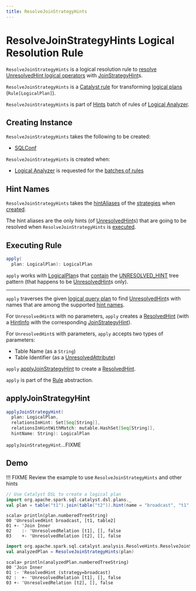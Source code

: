 ```yaml
---
title: ResolveJoinStrategyHints
---
```


# ResolveJoinStrategyHints Logical Resolution Rule

`ResolveJoinStrategyHints` is a logical resolution rule to [resolve UnresolvedHint logical operators](#apply) with [JoinStrategyHint](../hints/JoinStrategyHint.md)s.

`ResolveJoinStrategyHints` is a [Catalyst rule](../catalyst/Rule.md) for transforming [logical plans](../logical-operators/LogicalPlan.md) (`Rule[LogicalPlan]`).

`ResolveJoinStrategyHints` is part of [Hints](../Analyzer.md#Hints) batch of rules of [Logical Analyzer](../Analyzer.md).

## Creating Instance

`ResolveJoinStrategyHints` takes the following to be created:

* <span id="conf"> [SQLConf](../SQLConf.md)

`ResolveJoinStrategyHints` is created when:

* [Logical Analyzer](../Analyzer.md) is requested for the [batches of rules](../Analyzer.md#batches)

## <span id="STRATEGY_HINT_NAMES"> Hint Names

`ResolveJoinStrategyHints` takes the [hintAliases](../hints/JoinStrategyHint.md#hintAliases) of the [strategies](../hints/JoinStrategyHint.md#strategies) when [created](#creating-instance).

The hint aliases are the only hints (of [UnresolvedHint](../logical-operators/UnresolvedHint.md)s) that are going to be resolved when `ResolveJoinStrategyHints` is [executed](#apply).

## <span id="apply"> Executing Rule

```scala
apply(
  plan: LogicalPlan): LogicalPlan
```

`apply` works with [LogicalPlan](../logical-operators/LogicalPlan.md)s that [contain](#containsPattern) the [UNRESOLVED_HINT](../catalyst/TreePattern.md#UNRESOLVED_HINT) tree pattern (that happens to be [UnresolvedHint](../logical-operators/UnresolvedHint.md)s only).

---

`apply` traverses the given [logical query plan](../logical-operators/LogicalPlan.md) to find [UnresolvedHint](../logical-operators/UnresolvedHint.md)s with names that are among the supported [hint names](#STRATEGY_HINT_NAMES).

For `UnresolvedHint`s with no parameters, `apply` creates a [ResolvedHint](../logical-operators/ResolvedHint.md) (with a [HintInfo](../hints/HintInfo.md) with the corresponding [JoinStrategyHint](../hints/JoinStrategyHint.md)).

For `UnresolvedHint`s with parameters, `apply` accepts two types of parameters:

* Table Name (as a `String`)
* Table Identifier (as a [UnresolvedAttribute](../expressions/UnresolvedAttribute.md))

`apply` [applyJoinStrategyHint](#applyJoinStrategyHint) to create a [ResolvedHint](../logical-operators/ResolvedHint.md).

`apply` is part of the [Rule](../catalyst/Rule.md#apply) abstraction.

## <span id="applyJoinStrategyHint"> applyJoinStrategyHint

```scala
applyJoinStrategyHint(
  plan: LogicalPlan,
  relationsInHint: Set[Seq[String]],
  relationsInHintWithMatch: mutable.HashSet[Seq[String]],
  hintName: String): LogicalPlan
```

`applyJoinStrategyHint`...FIXME

## Demo

!!! FIXME
    Review the example to use `ResolveJoinStrategyHints` and other hints

```scala
// Use Catalyst DSL to create a logical plan
import org.apache.spark.sql.catalyst.dsl.plans._
val plan = table("t1").join(table("t2")).hint(name = "broadcast", "t1", "table2")
```

```text
scala> println(plan.numberedTreeString)
00 'UnresolvedHint broadcast, [t1, table2]
01 +- 'Join Inner
02    :- 'UnresolvedRelation [t1], [], false
03    +- 'UnresolvedRelation [t2], [], false
```

```scala
import org.apache.spark.sql.catalyst.analysis.ResolveHints.ResolveJoinStrategyHints
val analyzedPlan = ResolveJoinStrategyHints(plan)
```

```text
scala> println(analyzedPlan.numberedTreeString)
00 'Join Inner
01 :- 'ResolvedHint (strategy=broadcast)
02 :  +- 'UnresolvedRelation [t1], [], false
03 +- 'UnresolvedRelation [t2], [], false
```
